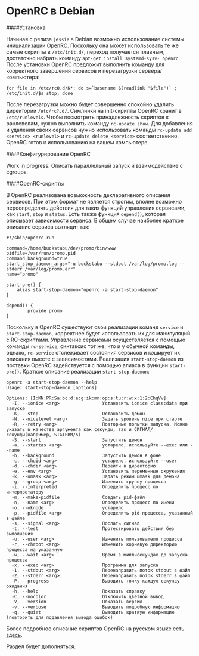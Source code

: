 OpenRC в Debian
===============

####Установка

Начиная с релиза `jessie` в Debian возможно использование системы инициализации [OpenRC](http://en.wikipedia.org/wiki/OpenRC). Поскольку она может использовать те же самые скрипты в `/etc/init.d/`, переход получается плавным, достаточно набрать команду `apt-get install systemd-sysv- openrc`. После установки OpenRC предложит выполнить команду для корректного завершения сервисов и перезагрузки сервера/компьютера:

    for file in /etc/rc0.d/K*; do s=`basename $(readlink "$file")` ; /etc/init.d/$s stop; done

После перезагрузки можно будет совершенно спокойно удалить директории `/etc/rc?.d/`. Симлинки на init-скрипты OpenRC хранит в `/etc/runlevels`. Чтобы посмотреть принадлежность скриптов к ранлевелам, нужно выполнить команду `rc-update show`. Для добавления и удаления своих сервисов нужно использовать команды `rc-update add <service> <runlevel>` и `rc-update delete <service>` соответственно. OpenRC готов к использованию на вашем компьютере.

####Конфигурирование OpenRC

Work in progress. Описать параллельный запуск и взаимодействие с cgroups.

####OpenRC-скрипты

В OpenRC реализована возможность декларативного описания сервисов. При этом формат не является строгим, вполне возможно переопределять действия для таких функций управления сервисами, как `start`, `stop` и `status`. Есть также функция `depend()`, которая описывает зависимости сервиса. В общем случае наиболее краткое описание сервиса выглядит так:

    #!/sbin/openrc-run

    command=/home/buckstabu/dev/promo/bin/www
    pidfile=/var/run/promo.pid
    command_background=true
    start_stop_daemon_args="-u buckstabu --stdout /var/log/promo.log --stderr /var/log/promo.err"
    name="promo"

    start-pre() {
        alias start-stop-daemon="openrc -a start-stop-daemon"
    }

    depend() {
            provide promo
    }

Поскольку в OpenRC существуют свои реализации команд `service` и `start-stop-daemon`, корректнее будет использовать их для манипуляций с RC-скриптами. Управление сервисами осуществляется с помощью команды `rc-service`, синтаксис тот же, что и у обычной команды, однако, `rc-service` отслеживает состояния сервисов и кэширует их описания вместе с зависимостями. Реализация `start-stop-daemon` из поставки OpenRC задействуется с помощью алиаса в функции `start-pre()`. Краткое описание реализации `start-stop-daemon`:

    openrc -a start-stop-daemon --help
    Usage: start-stop-daemon [options] 

    Options: [I:KN:PR:Sa:bc:d:e:g:ik:mn:op:s:tu:r:w:x:1:2:ChqVv]
      -I, --ionice <arg>                Установить ionice class:data при запуске
      -K, --stop                        Остановить демон
      -N, --nicelevel <arg>             Задать уровень nice при старте
      -R, --retry <arg>                 Повторные попытки запуска. Можно указать в качестве аргумента как секунды, так и СИГНАЛ/секунды(например, SIGTERM/5)
      -S, --start                       Запустить демон
      -a, --startas <arg>               устарело, используйте --exec или --name
      -b, --background                  Запустить демон в фоне
      -c, --chuid <arg>                 устарело, используйте --user
      -d, --chdir <arg>                 Перейти в директорию
      -e, --env <arg>                   Установить переменные окружения
      -k, --umask <arg>                 Задать режим umask для демона
      -g, --group <arg>                 Изменить группу процесса
      -i, --interpreted                 Определить процесс по интерпретатору
      -m, --make-pidfile                Создать pid-файл
      -n, --name <arg>                  Определить процесс по имени
      -o, --oknodo                      устарело
      -p, --pidfile <arg>               Определить pid процесса, указанный в файле
      -s, --signal <arg>                Послать сигнал
      -t, --test                        Протестировать действия без выполнения
      -u, --user <arg>                  Изменить пользователя процесса
      -r, --chroot <arg>                Изменить корневую директорию процесса на указанную
      -w, --wait <arg>                  Время в миллисекундах до запуска процесса
      -x, --exec <arg>                  Программа для запуска
      -1, --stdout <arg>                Перенаправить поток stdout в файл
      -2, --stderr <arg>                Перенаправить поток stderr в файл
      -P, --progress                    Выводить точку каждую секунду ожидания
      -h, --help                        Показать справку
      -C, --nocolor                     Отключить цветной вывод
      -V, --version                     Показать версию
      -v, --verbose                     Выводить подробную информацию
      -q, --quiet                       Выводить краткую информацию (повторить для подавления вывода ошибок)


Более подробное описание скриптов OpenRC на русском языке есть [здесь](https://www.gentoo.org/doc/ru/handbook/handbook-x86.xml?part=2&chap=4).

Раздел будет дополняться.
